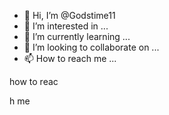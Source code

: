 - 👋 Hi, I’m @Godstime11
- 👀 I’m interested in ...
- 🌱 I’m currently learning ...
- 💞️ I’m looking to collaborate on ...
- 📫 How to reach me ...

<!---
Godstime11/Godstime11 is a ✨ special ✨ repository because its `README.md` (this file) appears on your GitHub profile.
You can click the Preview link to take a look at your changes.
--->how to reac
h me 
